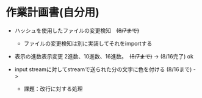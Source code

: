 # 作業計画書(自分用)

- ハッシュを使用したファイルの変更検知　~~(8/7まで)~~
  - ファイルの変更検知は別に実装してそれをimportする

- 表示の進数表示変更 2進数、10進数、16進数。　~~(8/7まで)~~ -> (8/16完了) ok

- input streamに対してstreamで送られた分の文字に色を付ける (8/16まで) -> 

  - 課題：改行に対する処理